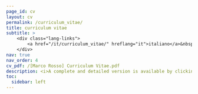 ```yaml
---
page_id: cv
layout: cv
permalink: /curriculum_vitae/
title: curriculum vitae
subtitle: >
    <div class="lang-links">
        <a href="/it/curriculum_vitae/" hreflang="it">italiano</a>&nbsp;|&nbsp;<a href="/es/curriculum_vitae/" hreflang="es">español</a>
    </div>
nav: true
nav_order: 4
cv_pdf: /[Marco Rosso] Curriculum Vitae.pdf
description: <i>A complete and detailed version is available by clicking on the PDF icon.</i>
toc:
  sidebar: left
---
```

